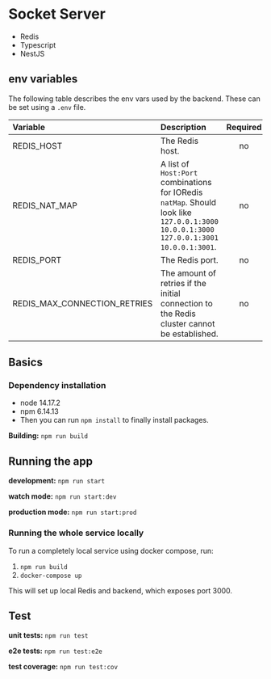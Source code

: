 # Socket Server

-   Redis
-   Typescript
-   NestJS

## env variables

The following table describes the env vars used by the backend.
These can be set using a `.env` file.

| Variable                        | Description                                                                                                                                                                 | Required |  Default  |
| :------------------------------ | :-------------------------------------------------------------------------------------------------------------------------------------------------------------------------- | :------: | :-------: |
| REDIS_HOST                      | The Redis host.                                                                                                                                                             |    no    | localhost |
| REDIS_NAT_MAP                   | A list of `Host:Port` combinations for IORedis `natMap`. Should look like `127.0.0.1:3000 10.0.0.1:3000 127.0.0.1:3001 10.0.0.1:3001`.                                      |    no    |           |
| REDIS_PORT                      | The Redis port.                                                                                                                                                             |    no    |   6379    |
| REDIS_MAX_CONNECTION_RETRIES    | The amount of retries if the initial connection to the Redis cluster cannot be established.                                                                                 |    no    |     3     |

## Basics

### Dependency installation

-   node 14.17.2
-   npm 6.14.13
-   Then you can run `npm install` to finally install packages.

**Building:** `npm run build`

## Running the app

**development:** `npm run start`

**watch mode:** `npm run start:dev`

**production mode:** `npm run start:prod`

### Running the whole service locally

To run a completely local service using docker compose, run:

1. `npm run build`
2. `docker-compose up`

This will set up local Redis and backend, which exposes port 3000.

## Test

**unit tests:** `npm run test`

**e2e tests:** `npm run test:e2e`

**test coverage:** `npm run test:cov`
